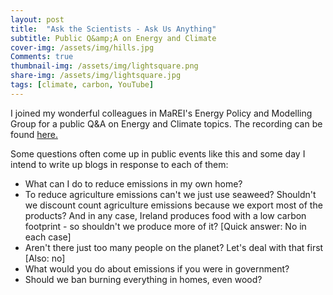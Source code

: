 ```yaml
---
layout: post
title:  "Ask the Scientists - Ask Us Anything"
subtitle: Public Q&amp;A on Energy and Climate
cover-img: /assets/img/hills.jpg
Comments: true
thumbnail-img: /assets/img/lightsquare.png
share-img: /assets/img/lightsquare.jpg
tags: [climate, carbon, YouTube]
---
```


I joined my wonderful colleagues in MaREI's Energy Policy and Modelling Group for a public Q&amp;A on Energy and Climate topics. The recording can be found [here.](https://www.youtube.com/watch?v=qw5mp6ilpPg)

Some questions often come up in public events like this and some day I intend to write up blogs in response to each of them:
- What can I do to reduce emissions in my own home?
- To reduce agriculture emissions can't we just use seaweed? Shouldn't we  discount count agriculture emissions because we export most of the products? And in any case, Ireland produces food with a low carbon footprint - so shouldn't we produce more of it? [Quick answer: No in each case]
- Aren't there just too many people on the planet? Let's deal with that first [Also: no]
- What would you do about emissions if you were in government?
- Should we ban burning everything in homes, even wood?
